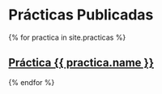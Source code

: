 # Prácticas Publicadas

{% for practica in site.practicas %}

##  <a href="{{ practica.myurl }}">Práctica {{ practica.name }}</a>

{% endfor %}
